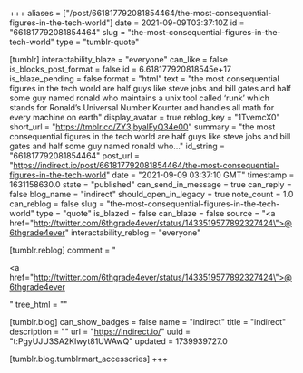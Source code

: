 +++
aliases = ["/post/661817792081854464/the-most-consequential-figures-in-the-tech-world"]
date = 2021-09-09T03:37:10Z
id = "661817792081854464"
slug = "the-most-consequential-figures-in-the-tech-world"
type = "tumblr-quote"

[tumblr]
interactability_blaze = "everyone"
can_like = false
is_blocks_post_format = false
id = 6.618177920818545e+17
is_blaze_pending = false
format = "html"
text = "the most consequential figures in the tech world are half guys like steve jobs and bill gates and half some guy named ronald who maintains a unix tool called &lsquo;runk&rsquo; which stands for Ronald&rsquo;s Universal Number Kounter and handles all math for every machine on earth"
display_avatar = true
reblog_key = "1TvemcX0"
short_url = "https://tmblr.co/ZY3jbyalFyQ34e00"
summary = "the most consequential figures in the tech world are half guys like steve jobs and bill gates and half some guy named ronald who..."
id_string = "661817792081854464"
post_url = "https://indirect.io/post/661817792081854464/the-most-consequential-figures-in-the-tech-world"
date = "2021-09-09 03:37:10 GMT"
timestamp = 1631158630.0
state = "published"
can_send_in_message = true
can_reply = false
blog_name = "indirect"
should_open_in_legacy = true
note_count = 1.0
can_reblog = false
slug = "the-most-consequential-figures-in-the-tech-world"
type = "quote"
is_blazed = false
can_blaze = false
source = "<a href=\"http://twitter.com/6thgrade4ever/status/1433519577892327424\">@6thgrade4ever</a>"
interactability_reblog = "everyone"

[tumblr.reblog]
comment = "<p><a href=\"http://twitter.com/6thgrade4ever/status/1433519577892327424\">@6thgrade4ever</a></p>"
tree_html = ""

[tumblr.blog]
can_show_badges = false
name = "indirect"
title = "indirect"
description = ""
url = "https://indirect.io/"
uuid = "t:PgyUJU3SA2Klwyt81UWAwQ"
updated = 1739939727.0

[tumblr.blog.tumblrmart_accessories]
+++
